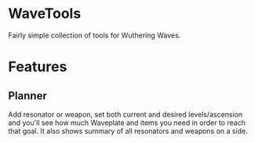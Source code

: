 # WaveTools
Fairly simple collection of tools for Wuthering Waves.

# Features

## Planner
Add resonator or weapon, set both current and desired levels/ascension and you'll see how much Waveplate and items you need in order to reach that goal. It also shows summary of all resonators and weapons on a side.
